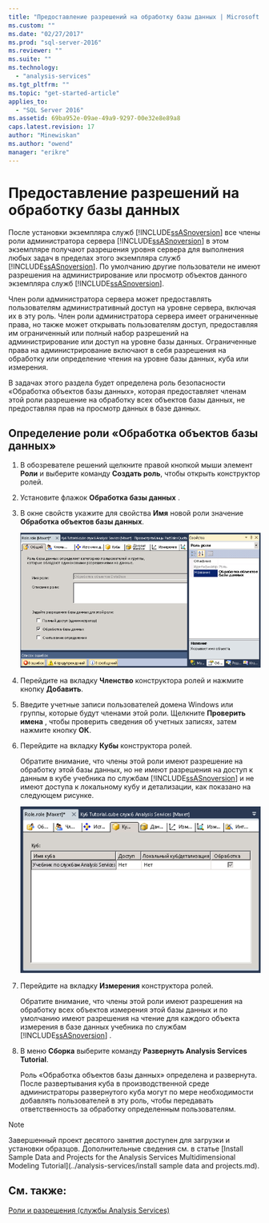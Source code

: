 ```yaml
---
title: "Предоставление разрешений на обработку базы данных | Microsoft Docs"
ms.custom: ""
ms.date: "02/27/2017"
ms.prod: "sql-server-2016"
ms.reviewer: ""
ms.suite: ""
ms.technology: 
  - "analysis-services"
ms.tgt_pltfrm: ""
ms.topic: "get-started-article"
applies_to: 
  - "SQL Server 2016"
ms.assetid: 69ba952e-09ae-49a9-9297-00e32e8e89a8
caps.latest.revision: 17
author: "Minewiskan"
ms.author: "owend"
manager: "erikre"
---
```

# Предоставление разрешений на обработку базы данных
После установки экземпляра служб [!INCLUDE[ssASnoversion](../includes/ssasnoversion-md.md)] все члены роли администратора сервера [!INCLUDE[ssASnoversion](../includes/ssasnoversion-md.md)] в этом экземпляре получают разрешения уровня сервера для выполнения любых задач в пределах этого экземпляра служб [!INCLUDE[ssASnoversion](../includes/ssasnoversion-md.md)]. По умолчанию другие пользователи не имеют разрешения на администрирование или просмотр объектов данного экземпляра служб [!INCLUDE[ssASnoversion](../includes/ssasnoversion-md.md)].  
  
Член роли администратора сервера может предоставлять пользователям административный доступ на уровне сервера, включая их в эту роль. Член роли администратора сервера имеет ограниченные права, но также может открывать пользователям доступ, предоставляя им ограниченный или полный набор разрешений на администрирование или доступ на уровне базы данных. Ограниченные права на администрирование включают в себя разрешения на обработку или определение чтения на уровне базы данных, куба или измерения.  
  
В задачах этого раздела будет определена роль безопасности «Обработка объектов базы данных», которая предоставляет членам этой роли разрешение на обработку всех объектов базы данных, не предоставляя прав на просмотр данных в базе данных.  
  
## Определение роли «Обработка объектов базы данных»  
  
1.  В обозревателе решений щелкните правой кнопкой мыши элемент **Роли** и выберите команду **Создать роль**, чтобы открыть конструктор ролей.  
  
2.  Установите флажок **Обработка базы данных** .  
  
3.  В окне свойств укажите для свойства **Имя** новой роли значение **Обработка объектов базы данных**.  
  
    ![конструктор ролей](../analysis-services/media/l10-security-1.png "конструктор ролей")  
  
4.  Перейдите на вкладку **Членство** конструктора ролей и нажмите кнопку **Добавить**.  
  
5.  Введите учетные записи пользователей домена Windows или группы, которые будут членами этой роли. Щелкните **Проверить имена** , чтобы проверить сведения об учетных записях, затем нажмите кнопку **ОК**.  
  
6.  Перейдите на вкладку **Кубы** конструктора ролей.  
  
    Обратите внимание, что члены этой роли имеют разрешение на обработку этой базы данных, но не имеют разрешения на доступ к данным в кубе учебника по службам [!INCLUDE[ssASnoversion](../includes/ssasnoversion-md.md)] и не имеют доступа к локальному кубу и детализации, как показано на следующем рисунке.  
  
    ![Вкладка «Кубы» конструктора ролей](../analysis-services/media/l10-security-2.png "Вкладка «Кубы» конструктора ролей")  
  
7.  Перейдите на вкладку **Измерения** конструктора ролей.  
  
    Обратите внимание, что члены этой роли имеют разрешения на обработку всех объектов измерения этой базы данных и по умолчанию имеют разрешения на чтение для каждого объекта измерения в базе данных учебника по службам [!INCLUDE[ssASnoversion](../includes/ssasnoversion-md.md)] .  
  
8.  В меню **Сборка** выберите команду **Развернуть Analysis Services Tutorial**.  
  
    Роль «Обработка объектов базы данных» определена и развернута. После развертывания куба в производственной среде администраторы развернутого куба могут по мере необходимости добавлять пользователей в эту роль, чтобы передавать ответственность за обработку определенным пользователям.  
  
> [!NOTE]  
> Завершенный проект десятого занятия доступен для загрузки и установки образцов. Дополнительные сведения см. в статье [Install Sample Data and Projects for the Analysis Services Multidimensional Modeling Tutorial](../analysis-services/install sample data and projects.md).  
  
## См. также:  
[Роли и разрешения (службы Analysis Services)](../analysis-services/multidimensional-models/roles-and-permissions-analysis-services.md)  
  
  
  
